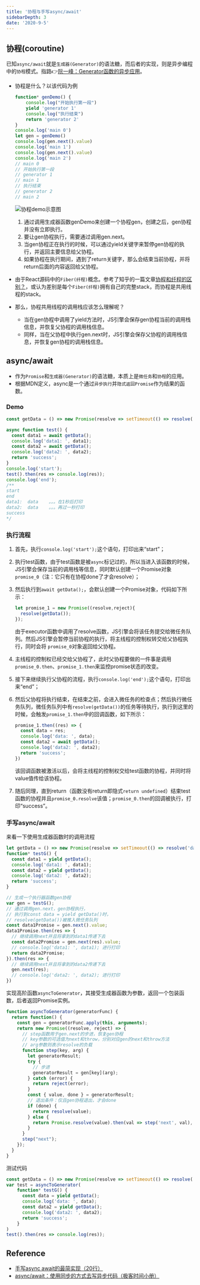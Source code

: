 ```yaml
---
title: '协程与手写async/await'
sidebarDepth: 3
date: '2020-9-5'
---
```


## 协程(coroutine)

已知`async/await`就是`生成器(Generator)`的语法糖，而后者的实现，则是异步编程中的`协程`模式。指路👉[阮一峰：Generator函数的异步应用](https://es6.ruanyifeng.com/#docs/generator-async)。

- 协程是什么？以该代码为例

  ```js
  function* genDemo() {
      console.log("开始执行第一段")
      yield 'generator 1'
      console.log("执行结束")
      return 'generator 2'
  }
  console.log('main 0')
  let gen = genDemo()
  console.log(gen.next().value)
  console.log('main 1')
  console.log(gen.next().value)
  console.log('main 2')
  // main 0
  // 开始执行第一段
  // generator 1
  // main 1
  // 执行结束
  // generator 2
  // main 2
  ```

  ![协程demo示意图](../../../.imgs/js-coroutine-demo-with-call-stack.png)

  1. 通过调用生成器函数genDemo来创建一个协程gen，创建之后，gen协程并没有立即执行。
  2. 要让gen协程执行，需要通过调用gen.next。
  3. 当gen协程正在执行的时候，可以通过yield关键字来暂停gen协程的执行，并返回主要信息给父协程。
  4. 如果协程在执行期间，遇到了return关键字，那么会结束当前协程，并将return后面的内容返回给父协程。

- 由于React源码中的`Fiber(纤程)`概念。参考了知乎的一篇文章[协程和纤程的区别？](https://www.zhihu.com/question/23955356)，或认为差别是每个`Fiber(纤程)`拥有自己的完整stack，而协程是共用线程的stack。
- 那么，协程共用线程的调用栈应该怎么理解呢？
  - 当在gen协程中调用了yield方法时，JS引擎会保存gen协程当前的调用栈信息，并恢复父协程的调用栈信息。
  - 同样，当在父协程中执行gen.next时，JS引擎会保存父协程的调用栈信息，并恢复gen协程的调用栈信息。

## async/await

- 作为`Promise`和`生成器(Generator)`的语法糖，本质上是`微任务`和`协程`的应用。
- 根据MDN定义，async是一个通过`异步执行`并`隐式返回Promise`作为结果的函数。

### Demo

```js
const getData = () => new Promise(resolve => setTimeout(() => resolve('data'), 1000));

async function test() {
  const data1 = await getData();
  console.log('data1: ', data1);
  const data2 = await getData();
  console.log('data2: ', data2);
  return 'success';
}
console.log('start');
test().then(res => console.log(res));
console.log('end');
/**
start
end
data1:  data    。。。在1秒后打印
data2:  data    。。。再过一秒打印
success
*/
```

### 执行流程

1. 首先，执行`console.log('start');`这个语句，打印出来“start”；
2. 执行test函数，由于test函数是被`async`标记过的，所以当进入该函数的时候，JS引擎会保存当前的调用栈等信息，同时默认创建一个Promise对象`promise_0`（注：它只有在协程done了才会resolve）；
3. 然后执行到`await getData();`，会默认创建一个Promise对象，代码如下所示：

    ```js
    let promise_1 = new Promise((resolve,reject){
      resolve(getData());
    });
    ```

    由于executor函数中调用了resolve函数，JS引擎会将该任务提交给微任务队列。然后JS引擎会暂停当前协程的执行，将主线程的控制权转交给父协程执行，同时会将 `promise_0`对象返回给父协程。
4. 主线程的控制权已经交给父协程了，此时父协程要做的一件事是调用`promise_0.then`、`promise_1.then`来监控promise状态的改变。
5. 接下来继续执行父协程的流程，执行`console.log('end');`这个语句，打印出来“end”；
6. 然后父协程将执行结束，在结束之前，会进入微任务的检查点；然后执行微任务队列，微任务队列中有`resolve(getData())`的任务等待执行，执行到这里的时候，会触发`promise_1.then`中的回调函数，如下所示：

    ```js
    promise_1.then((res) => {
      const data = res;
      console.log('data: ', data);
      const data2 = await getData();
      console.log('data2: ', data2);
      return 'success';
    })
    ```

    该回调函数被激活以后，会将主线程的控制权交给test函数的协程，并同时将value值传给该协程。

7. 随后同理，直到return（函数没有return即隐式`return undefined`）结束test函数的协程并且`promise_0.resolve`该值；`promise_0.then`的回调被执行，打印“success”。

### 手写async/await

来看一下使用生成器函数时的调用流程

```js
let getData = () => new Promise(resolve => setTimeout(() => resolve('data'), 1000));
function* testG() {
  const data1 = yield getData();
  console.log('data1: ', data1);
  const data2 = yield getData();
  console.log('data2: ', data2);
  return 'success';
}

// 生成一个执行器函数gen协程
var gen = testG();
// 通过调用gen.next，gen协程执行，
// 执行到const data = yield getData()时，
// resolve(getData())被推入微任务队列
const data1Promise = gen.next().value;
data1Promise.then(res => {
  // 继续调用next并且将拿到的data1传递下去
  const data2Promise = gen.next(res).value;
  // console.log('data1: ', data1); 进行打印
  return data2Promise;
}).then(res => {
  // 继续调用next并且将拿到的data2传递下去
  gen.next(res);
  // console.log('data2: ', data2); 进行打印
})
```

实现高阶函数`asyncToGenerator`，其接受生成器函数为参数，返回一个包装函数，后者返回Promise实例。

```js
function asyncToGenerator(generatorFunc) {
  return function() {
    const gen = generatorFunc.apply(this, arguments);
    return new Promise((resolve, reject) => {
      // step函数用于gen.next的步进，恢复gen协程
      // key参数的可选值为next和throw，分别对应gen的next和throw方法
      // arg参数则表示resolve的负载
      function step(key, arg) {
        let generatorResult;
        try {
          // 步进
          generatorResult = gen[key](arg);
        } catch (error) {
          return reject(error);
        }
        const { value, done } = generatorResult;
        // 退出条件：仅且gen协程退出，才会done
        if (done) {
          return resolve(value);
        } else {
          return Promise.resolve(value).then(val => step('next', val), err => step('throw', err));
        }
      }
      step("next");
    });
  }
}
```

测试代码

```js
const getData = () => new Promise(resolve => setTimeout(() => resolve('data'), 1000));
var test = asyncToGenerator(
    function* testG() {
      const data = yield getData();
      console.log('data: ', data);
      const data2 = yield getData();
      console.log('data2: ', data2);
      return 'success';
    }
)
test().then(res => console.log(res));
```

## Reference

- [手写async await的最简实现（20行）](https://github.com/sl1673495/blogs/issues/59)
- [async/await：使用同步的方式去写异步代码（极客时间小册）](https://time.geekbang.org/column/article/137827)
